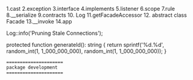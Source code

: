 <!-- Topic to learn -->
1.cast
2.exception
3.interface
4.implements
5.listener
6.scope
7.rule
8.__serialize
9.contracts
10. Log
11.getFacadeAccessor
12. abstract class Facade
13.__invoke
14.app



 Log::info('Pruning Stale Connections');

 protected function generateId(): string
    {
        return sprintf('%d.%d', random_int(1, 1_000_000_000), random_int(1, 1_000_000_000));
    }


    =====================
    package development
    =====================